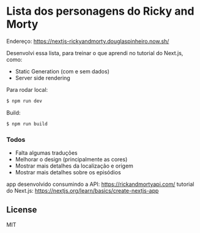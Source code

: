 # Lista dos personagens do Ricky and Morty

Endereço: https://nextjs-rickyandmorty.douglaspinheiro.now.sh/

Desenvolvi essa lista, para treinar o que aprendi no tutorial do Next.js, como:

  - Static Generation (com e sem dados)
  - Server side rendering

Para rodar local:
```sh
$ npm run dev
```

Build:
```sh
$ npm run build
```

### Todos

 - Falta algumas traduções
 - Melhorar o design (principalmente as cores)
 - Mostrar mais detalhes da localização e origem
 - Mostrar mais detalhes sobre os episódios

app desenvolvido consumindo a API: https://rickandmortyapi.com/
tutorial do Next.js: https://nextjs.org/learn/basics/create-nextjs-app

License
----

MIT
